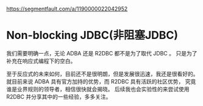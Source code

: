 
<https://segmentfault.com/a/1190000022042952>

# Non-blocking JDBC(非阻塞JDBC)

我们需要明确一点，无论 ADBA 还是 R2DBC 都不是为了取代 JDBC 。
只是为了补充在响应式编程下的空白。

至于反应式的未来如何，目前还不是很明朗，但是发展很迅速，我还是很看好的。
就目前来说 ADBA 具有官方加持的优势，而 R2DBC 具有活跃的社区优势，
究竟谁是业界规则的领导者，相信很快就会揭晓。
后续我也会实验性的来尝试使用 R2DBC 并分享其中的一些经验，多多关注。




